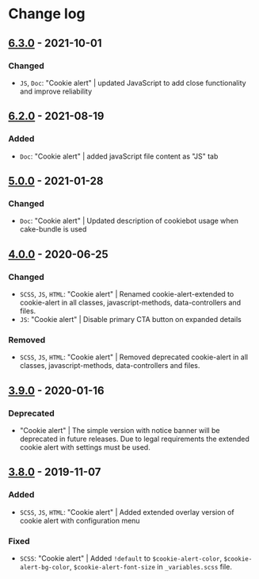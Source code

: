 # Change log

## [6.3.0](https://github.com/cake-hub/lidl-web-bootstrap_theme/tree/v6.3.0) - 2021-10-01

### Changed

* `JS`, `Doc`: "Cookie alert" | updated JavaScript to add close functionality and improve reliability


## [6.2.0](https://github.com/cake-hub/lidl-web-bootstrap_theme/tree/v6.2.0) - 2021-08-19

### Added

* `Doc`: "Cookie alert" | added javaScript file content as "JS" tab


## [5.0.0](https://github.com/cake-hub/lidl-web-bootstrap_theme/tree/v5.0.0) - 2021-01-28

### Changed

* `Doc`: "Cookie alert" | Updated description of cookiebot usage when cake-bundle is used


## [4.0.0](https://github.com/cake-hub/web-css_framework/tree/v4.0.0) - 2020-06-25

### Changed

* `SCSS`, `JS`, `HTML`: "Cookie alert" | Renamed cookie-alert-extended to cookie-alert in all classes, javascript-methods, data-controllers and files.
* `JS`: "Cookie alert" | Disable primary CTA button on expanded details

### Removed

* `SCSS`, `JS`, `HTML`: "Cookie alert" | Removed deprecated cookie-alert in all classes, javascript-methods, data-controllers and files.


## [3.9.0](https://www.secrz.de/bitbucket/projects/CAKE/repos/phoenix/browse?at=refs%2Ftags%2Fv3.9.0) - 2020-01-16

### Deprecated

* "Cookie alert" | The simple version with notice banner will be deprecated in future releases. Due to legal requirements the extended cookie alert with settings must be used.


## [3.8.0](https://www.secrz.de/bitbucket/projects/CAKE/repos/phoenix/browse?at=refs%2Ftags%2Fv3.8.0) - 2019-11-07

### Added

* `SCSS`, `JS`, `HTML`: "Cookie alert" | Added extended overlay version of cookie alert with configuration menu

### Fixed

* `SCSS`: "Cookie alert" | Added `!default` to `$cookie-alert-color`, `$cookie-alert-bg-color`, `$cookie-alert-font-size` in `_variables.scss` file.
